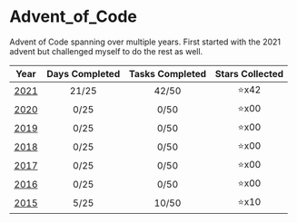 # Advent_of_Code
Advent of Code spanning over multiple years. First started with the 2021 advent but challenged myself to do the rest as well.

| Year                   | Days Completed | Tasks Completed | Stars Collected |
| :--------------------: | :------------: | :-------------: | :-------------: |
| [2021](2021/README.md) | 21/25          | 42/50           | :star:x42       |
| [2020](2020/README.md) | 0/25           | 0/50            | :star:x00       |
| [2019](2019/README.md) | 0/25           | 0/50            | :star:x00       |
| [2018](2018/README.md) | 0/25           | 0/50            | :star:x00       |
| [2017](2017/README.md) | 0/25           | 0/50            | :star:x00       |
| [2016](2016/README.md) | 0/25           | 0/50            | :star:x00       |
| [2015](2015/README.md) | 5/25           | 10/50           | :star:x10       |
